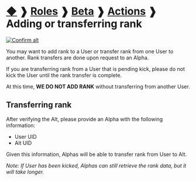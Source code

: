 # [◆](/) ❱ [Roles](/Roles) ❱ [Beta](/Roles/Beta) ❱ [Actions](/Roles/Beta/Actions) ❱ Adding or transferring rank

[![Confirm alt](https://img.shields.io/badge/Requires-Confirm_Alt-important?style=for-the-badge)](/Roles/Beta/Actions/ConfirmAlt.md)

You may want to add rank to a User or transfer rank from one User to another. Rank transfers are done upon request to an Alpha.

If you are transferring rank from a User that is pending kick, please do not kick the User until the rank transfer is complete.

At this time, **WE DO NOT ADD RANK** without transferring from another User.

## Transferring rank

After verifying the Alt, please provide an Alpha with the following information:

- User UID
- Alt UID

Given this information, Alphas will be able to transfer rank from User to Alt.

_Note: If User has been kicked, Alphas can still retrieve the rank data, but it will take longer._

<!-- TAGS --> <!-- points rank stars add points add rank add stars transfer points transfer rank transfer stars -->
